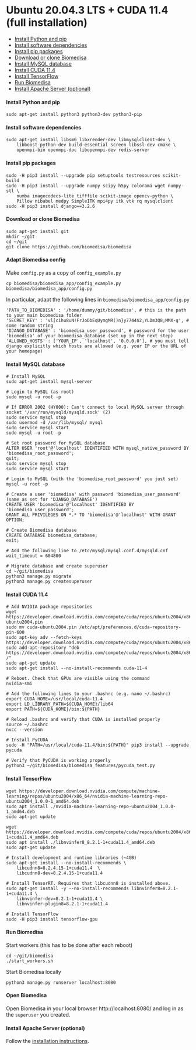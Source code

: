 #  Ubuntu 20.04.3 LTS + CUDA 11.4 (full installation)

- [Install Python and pip](#install-python-and-pip)
- [Install software dependencies](#install-software-dependencies)
- [Install pip packages](#install-pip-packages)
- [Download or clone Biomedisa](#download-or-clone-biomedisa)
- [Install MySQL database](#install-mysql-database)
- [Install CUDA 11.4](#install-cuda-11.4)
- [Install TensorFlow](#install-tensorflow)
- [Run Biomedisa](#run-biomedisa)
- [Install Apache Server (optional)](#install-apache-server-optional)

#### Install Python and pip
```
sudo apt-get install python3 python3-dev python3-pip
```

#### Install software dependencies
```
sudo apt-get install libsm6 libxrender-dev libmysqlclient-dev \
    libboost-python-dev build-essential screen libssl-dev cmake \
    openmpi-bin openmpi-doc libopenmpi-dev redis-server
```

#### Install pip packages
```
sudo -H pip3 install --upgrade pip setuptools testresources scikit-build
sudo -H pip3 install --upgrade numpy scipy h5py colorama wget numpy-stl \
    numba imagecodecs-lite tifffile scikit-image opencv-python \
    Pillow nibabel medpy SimpleITK mpi4py itk vtk rq mysqlclient
sudo -H pip3 install django==3.2.6
```

#### Download or clone Biomedisa
```
sudo apt-get install git
mkdir ~/git
cd ~/git
git clone https://github.com/biomedisa/biomedisa
```

#### Adapt Biomedisa config
Make `config.py` as a copy of `config_example.py`
```
cp biomedisa/biomedisa_app/config_example.py biomedisa/biomedisa_app/config.py
```
In particular, adapt the following lines in `biomedisa/biomedisa_app/config.py`
```
'PATH_TO_BIOMEDISA' : '/home/dummy/git/biomedisa', # this is the path to your main biomedisa folder
'SECRET_KEY' : 'vl[cihu8uN!FrJoDbEqUymgMR()n}y7744$2;YLDm3Q8;MMX-g', # some random string
'DJANGO_DATABASE' : 'biomedisa_user_password', # password for the user 'biomedisa' of your biomedisa_database (set up in the next step)
'ALLOWED_HOSTS' : ['YOUR_IP', 'localhost', '0.0.0.0'], # you must tell django explicitly which hosts are allowed (e.g. your IP or the URL of your homepage)
```

#### Install MySQL database
```
# Install MySQL
sudo apt-get install mysql-server

# Login to MySQL (as root)
sudo mysql -u root -p

# If ERROR 2002 (HY000): Can't connect to local MySQL server through socket '/var/run/mysqld/mysqld.sock' (2)
sudo service mysql stop
sudo usermod -d /var/lib/mysql/ mysql
sudo service mysql start
sudo mysql -u root -p

# Set root password for MySQL database
ALTER USER 'root'@'localhost' IDENTIFIED WITH mysql_native_password BY 'biomedisa_root_password';
quit;
sudo service mysql stop
sudo service mysql start

# Login to MySQL (with the 'biomedisa_root_password' you just set)
mysql -u root -p

# Create a user 'biomedisa' with password 'biomedisa_user_password' (same as set for 'DJANGO_DATABASE')
CREATE USER 'biomedisa'@'localhost' IDENTIFIED BY 'biomedisa_user_password';
GRANT ALL PRIVILEGES ON *.* TO 'biomedisa'@'localhost' WITH GRANT OPTION;

# Create Biomedisa database
CREATE DATABASE biomedisa_database;
exit;

# Add the following line to /etc/mysql/mysql.conf.d/mysqld.cnf
wait_timeout = 604800

# Migrate database and create superuser
cd ~/git/biomedisa
python3 manage.py migrate
python3 manage.py createsuperuser
```

#### Install CUDA 11.4
```
# Add NVIDIA package repositories
wget https://developer.download.nvidia.com/compute/cuda/repos/ubuntu2004/x86_64/cuda-ubuntu2004.pin
sudo mv cuda-ubuntu2004.pin /etc/apt/preferences.d/cuda-repository-pin-600
sudo apt-key adv --fetch-keys https://developer.download.nvidia.com/compute/cuda/repos/ubuntu2004/x86_64/7fa2af80.pub
sudo add-apt-repository "deb https://developer.download.nvidia.com/compute/cuda/repos/ubuntu2004/x86_64/ /"
sudo apt-get update
sudo apt-get install --no-install-recommends cuda-11-4

# Reboot. Check that GPUs are visible using the command
nvidia-smi

# Add the following lines to your .bashrc (e.g. nano ~/.bashrc)
export CUDA_HOME=/usr/local/cuda-11.4
export LD_LIBRARY_PATH=${CUDA_HOME}/lib64
export PATH=${CUDA_HOME}/bin:${PATH}

# Reload .bashrc and verify that CUDA is installed properly
source ~/.bashrc
nvcc --version

# Install PyCUDA
sudo -H "PATH=/usr/local/cuda-11.4/bin:${PATH}" pip3 install --upgrade pycuda

# Verify that PyCUDA is working properly
python3 ~/git/biomedisa/biomedisa_features/pycuda_test.py
```

#### Install TensorFlow
```
wget https://developer.download.nvidia.com/compute/machine-learning/repos/ubuntu2004/x86_64/nvidia-machine-learning-repo-ubuntu2004_1.0.0-1_amd64.deb
sudo apt install ./nvidia-machine-learning-repo-ubuntu2004_1.0.0-1_amd64.deb
sudo apt-get update

wget https://developer.download.nvidia.com/compute/cuda/repos/ubuntu2004/x86_64/libnvinfer8_8.2.1-1+cuda11.4_amd64.deb
sudo apt install ./libnvinfer8_8.2.1-1+cuda11.4_amd64.deb
sudo apt-get update

# Install development and runtime libraries (~4GB)
sudo apt-get install --no-install-recommends \
    libcudnn8=8.2.4.15-1+cuda11.4  \
    libcudnn8-dev=8.2.4.15-1+cuda11.4

# Install TensorRT. Requires that libcudnn8 is installed above.
sudo apt-get install -y --no-install-recommends libnvinfer8=8.2.1-1+cuda11.4 \
    libnvinfer-dev=8.2.1-1+cuda11.4 \
    libnvinfer-plugin8=8.2.1-1+cuda11.4

# Install TensorFlow
sudo -H pip3 install tensorflow-gpu
```

#### Run Biomedisa
Start workers (this has to be done after each reboot)
```
cd ~/git/biomedisa
./start_workers.sh
```

Start Biomedisa locally
```
python3 manage.py runserver localhost:8080
```

#### Open Biomedisa
Open Biomedisa in your local browser http://localhost:8080/ and log in as the `superuser` you created.

#### Install Apache Server (optional)
Follow the [installation instructions](https://github.com/biomedisa/biomedisa/blob/master/README/APACHE_SERVER.md).

